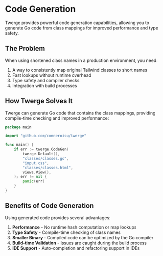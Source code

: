 # Code Generation

Twerge provides powerful code generation capabilities, allowing you to generate Go code from class mappings for improved performance and type safety.

## The Problem

When using shortened class names in a production environment, you need:

1. A way to consistently map original Tailwind classes to short names
2. Fast lookups without runtime overhead
3. Type safety and compiler checks
4. Integration with build processes

## How Twerge Solves It

Twerge can generate Go code that contains the class mappings, providing compile-time checking and improved performance:

```go
package main

import "github.com/conneroisu/twerge"

func main() {
	if err := twerge.CodeGen(
		twerge.Default(),
		"classes/classes.go",
		"input.css",
		"classes/classes.html",
		views.View(),
	); err != nil {
		panic(err)
	}
}
```

## Benefits of Code Generation

Using generated code provides several advantages:

1. **Performance** - No runtime hash computation or map lookups
2. **Type Safety** - Compile-time checking of class names
3. **Smaller Binary** - Compiled code can be optimized by the Go compiler
4. **Build-time Validation** - Issues are caught during the build process
5. **IDE Support** - Auto-completion and refactoring support in IDEs
